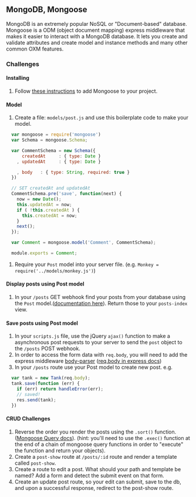 ## MongoDB, Mongoose

MongoDB is an extremely popular NoSQL or "Document-based" database. Mongoose is a ODM (object document mapping) express middleware that makes it easier to interact with a MongoDB database. It lets you create and validate attributes and create model and instance methods and many other common OXM features. 

### Challenges

#### Installing

1. Follow [these instructions](http://mongoosejs.com/docs/) to add Mongoose to your project.

#### Model

1. Create a file: `models/post.js` and use this boilerplate code to make your model.

  ```js
    var mongoose = require('mongoose')
    var Schema = mongoose.Schema;

    var CommentSchema = new Schema({
        createdAt     : { type: Date }
      , updatedAt     : { type: Date }

      , body   : { type: String, required: true }
    })

    // SET createdAt and updatedAt
    CommentSchema.pre('save', function(next) {
      now = new Date();
      this.updatedAt = now;
      if ( !this.createdAt ) {
        this.createdAt = now;
      }
      next();
    });

    var Comment = mongoose.model('Comment', CommentSchema);

    module.exports = Comment;
  ```

1. Require your `Post` model into your server file. (e.g. `Monkey = require('../models/monkey.js')`)

#### Display posts using Post model

1. In your `/posts` GET webhook find your posts from your database using the `Post` model.([documentation here](http://mongoosejs.com/docs/queries.html)). Return those to your `posts-index` view.

#### Save posts using Post model

1. In your `scripts.js` file, use the jQuery `ajax()` function to make a asynchronous post requests to your server to send the `post` object to the `/posts` POST webhook.
1. In order to access the form data with `req.body`, you will need to add the express middleware [body-parser](https://www.npmjs.com/package/body-parser) ([req.body in express docs](https://expressjs.com/en/api.html#req.body))
1. In your `/posts` route use your Post model to create new post. e.g.
  ```js
    var tank = new Tank(req.body);
    tank.save(function (err) {
      if (err) return handleError(err);
      // saved!
      res.send(tank);
    })
  ```

#### CRUD Challenges

1. Reverse the order you render the posts using the `.sort()` function. ([Mongoose Query docs](http://mongoosejs.com/docs/queries.html)). (hint: you'll need to use the `.exec()` function at the end of a chain of mongoose query functions in order to "execute" the function and return your objects).
1. Create a `post-show` route at `/posts/:id` route and render a template called `post-show`.
1. Create a route to edit a post. What should your path and template be named? Add a form and detect the submit event on that form.
1. Create an update post route, so your edit can submit, save to the db, and upon a successful response, redirect to the post-show route.
